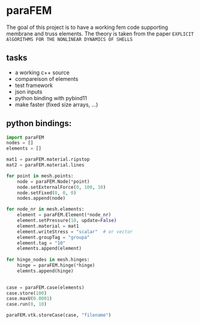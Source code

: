 # paraFEM

The goal of this project is to have a working fem code supporting membrane and truss elements. The theory is taken from the paper `EXPLICIT AlGORITHMS FOR THE NONLINEAR DYNAMICS OF SHELLS`

## tasks

 - a working c++ source
 - compareison of elements
 - test framework
 - json inputs
 - python binding with pybind11
 - make faster (fixed size arrays, ...)

 
## python bindings:

```python
import paraFEM
nodes = []
elements = []

mat1 = paraFEM.material.ripstop
mat2 = paraFEM.material.lines

for point in mesh.points:
    node = paraFEM.Node(*point)
    node.setExternalForce(0, 100, 10)
    node.setFixed(0, 0, 0)
    nodes.append(node)

for node_nr in mesh.elements:
    element = paraFEM.Element(*node_nr)
    element.setPressure(10, update=False)
    element.material = mat1
    element.writeStress = "scalar"  # or vector
    element.groupTag = "groupa"
    element.tag = "10"
    elements.append(element)
    
for hinge_nodes in mesh.hinges:
    hinge = paraFEM.hinge(*hinge)
    elemnts.append(hinge)

    
case = paraFEM.case(elements)
case.store(100)
case.maxU(0.0001)
case.run(0, 10)

paraFEM.vtk.storeCase(case, "filename")
```